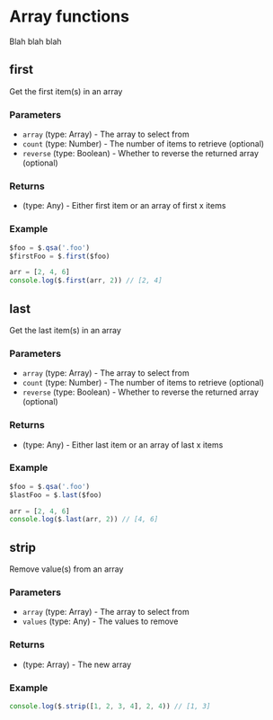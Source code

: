 # Array functions

Blah blah blah

## first

Get the first item(s) in an array

### Parameters

- `array` (type: Array) - The array to select from
- `count` (type: Number) - The number of items to retrieve (optional)
- `reverse` (type: Boolean) - Whether to reverse the returned array (optional)

### Returns

- (type: Any) - Either first item or an array of first x items

### Example

```js
$foo = $.qsa('.foo')
$firstFoo = $.first($foo)

arr = [2, 4, 6]
console.log($.first(arr, 2)) // [2, 4]
```

## last

Get the last item(s) in an array

### Parameters

- `array` (type: Array) - The array to select from
- `count` (type: Number) - The number of items to retrieve (optional)
- `reverse` (type: Boolean) - Whether to reverse the returned array (optional)

### Returns

- (type: Any) - Either last item or an array of last x items

### Example

```js
$foo = $.qsa('.foo')
$lastFoo = $.last($foo)

arr = [2, 4, 6]
console.log($.last(arr, 2)) // [4, 6]
```

## strip

Remove value(s) from an array

### Parameters

- `array` (type: Array) - The array to select from
- `values` (type: Any) - The values to remove

### Returns

- (type: Array) - The new array

### Example

```js
console.log($.strip([1, 2, 3, 4], 2, 4)) // [1, 3]
```
